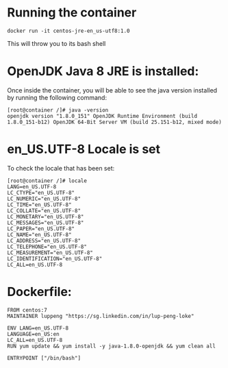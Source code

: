 # Running the container
`docker run -it centos-jre-en_us-utf8:1.0`

This will throw you to its bash shell 

# OpenJDK Java 8 JRE is installed:
Once inside the container, you will be able to see the java version installed by running the following command:

```
[root@container /]# java -version
openjdk version "1.8.0_151" OpenJDK Runtime Environment (build 1.8.0_151-b12) OpenJDK 64-Bit Server VM (build 25.151-b12, mixed mode)
```

# en_US.UTF-8 Locale is set
To check the locale that has been set: 

```
[root@container /]# locale
LANG=en_US.UTF-8 
LC_CTYPE="en_US.UTF-8" 
LC_NUMERIC="en_US.UTF-8" 
LC_TIME="en_US.UTF-8" 
LC_COLLATE="en_US.UTF-8" 
LC_MONETARY="en_US.UTF-8" 
LC_MESSAGES="en_US.UTF-8" 
LC_PAPER="en_US.UTF-8" 
LC_NAME="en_US.UTF-8" 
LC_ADDRESS="en_US.UTF-8" 
LC_TELEPHONE="en_US.UTF-8" 
LC_MEASUREMENT="en_US.UTF-8" 
LC_IDENTIFICATION="en_US.UTF-8" 
LC_ALL=en_US.UTF-8
```

# Dockerfile:
```
FROM centos:7 
MAINTAINER luppeng "https://sg.linkedin.com/in/lup-peng-loke" 

ENV LANG=en_US.UTF-8 
LANGUAGE=en_US:en 
LC_ALL=en_US.UTF-8 
RUN yum update && yum install -y java-1.8.0-openjdk && yum clean all 

ENTRYPOINT ["/bin/bash"]
```
